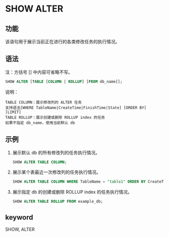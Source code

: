 # SHOW ALTER

## 功能

该语句用于展示当前正在进行的各类修改任务的执行情况。

## 语法

注：方括号 [] 中内容可省略不写。

```sql
SHOW ALTER [TABLE [COLUMN | ROLLUP] [FROM db_name]];
```

说明：

```plain text
TABLE COLUMN：展示修改列的 ALTER 任务
支持语法[WHERE TableName|CreateTime|FinishTime|State] [ORDER BY] [LIMIT]
TABLE ROLLUP：展示创建或删除 ROLLUP index 的任务
如果不指定 db_name，使用当前默认 db
```

## 示例

1. 展示默认 db 的所有修改列的任务执行情况。

    ```sql
    SHOW ALTER TABLE COLUMN;
    ```

2. 展示某个表最近一次修改列的任务执行情况。

    ```sql
    SHOW ALTER TABLE COLUMN WHERE TableName = "table1" ORDER BY CreateTime DESC LIMIT 
    ```

3. 展示指定 db 的创建或删除 ROLLUP index 的任务执行情况。

    ```sql
    SHOW ALTER TABLE ROLLUP FROM example_db;
    ````

## keyword

SHOW, ALTER
